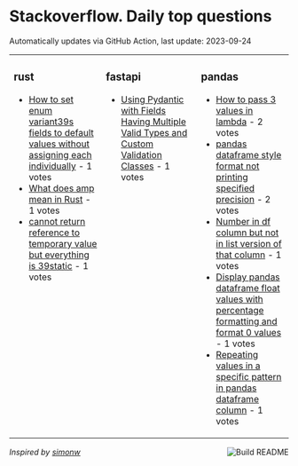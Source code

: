 # Stackoverflow. Daily top questions 

Automatically updates via GitHub Action, last update: <!-- date starts -->2023-09-24<!-- date ends -->


<table><tr><td valign="top" width="33%">

### rust
<!-- rust starts -->
* [How to set enum variant39s fields to default values without assigning each individually](https://stackoverflow.com/questions/77165417/how-to-set-enum-variants-fields-to-default-values-without-assigning-each-indivi) - 1 votes
* [What does amp mean in Rust](https://stackoverflow.com/questions/77163101/what-does-mean-in-rust) - 1 votes
* [cannot return reference to temporary value but everything is 39static](https://stackoverflow.com/questions/77167112/cannot-return-reference-to-temporary-value-but-everything-is-static) - 1 votes
<!-- rust ends -->
</td><td valign="top" width="34%">


### fastapi
<!-- fastapi starts -->
* [Using Pydantic with Fields Having Multiple Valid Types and Custom Validation Classes](https://stackoverflow.com/questions/77167173/using-pydantic-with-fields-having-multiple-valid-types-and-custom-validation-cla) - 1 votes
<!-- fastapi ends -->
</td><td valign="top" width="34%">


### pandas
<!-- pandas starts -->
* [How to pass 3 values in lambda](https://stackoverflow.com/questions/77166656/how-to-pass-3-values-in-lambda) - 2 votes
* [pandas dataframe style format not printing specified precision](https://stackoverflow.com/questions/77162718/pandas-dataframe-style-format-not-printing-specified-precision) - 2 votes
* [Number in df column but not in list version of that column](https://stackoverflow.com/questions/77166543/number-in-df-column-but-not-in-list-version-of-that-column) - 1 votes
* [Display pandas dataframe float values with percentage formatting and format 0 values](https://stackoverflow.com/questions/77161840/display-pandas-dataframe-float-values-with-percentage-formatting-and-format-0-va) - 1 votes
* [Repeating values in a specific pattern in pandas dataframe column](https://stackoverflow.com/questions/77165603/repeating-values-in-a-specific-pattern-in-pandas-dataframe-column) - 1 votes
<!-- pandas ends -->
</td></tr></table>

<a href="https://github.com/hp0404/hp0404/actions"><img src="https://github.com/hp0404/hp0404/workflows/Build%20README/badge.svg" align="right" alt="Build README"></a> <p>*Inspired by  [simonw](https://github.com/simonw/simonw)*</p>
